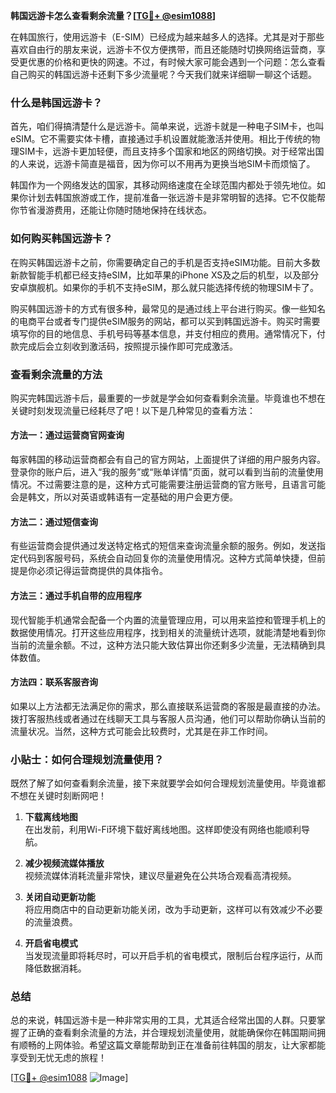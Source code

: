 **韩国远游卡怎么查看剩余流量？[[TG💪+ @esim1088](https://t.me/s/esim1088)]**

在韩国旅行，使用远游卡（E-SIM）已经成为越来越多人的选择。尤其是对于那些喜欢自由行的朋友来说，远游卡不仅方便携带，而且还能随时切换网络运营商，享受更优惠的价格和更快的网速。不过，有时候大家可能会遇到一个问题：怎么查看自己购买的韩国远游卡还剩下多少流量呢？今天我们就来详细聊一聊这个话题。

### 什么是韩国远游卡？

首先，咱们得搞清楚什么是远游卡。简单来说，远游卡就是一种电子SIM卡，也叫eSIM。它不需要实体卡槽，直接通过手机设置就能激活并使用。相比于传统的物理SIM卡，远游卡更加轻便，而且支持多个国家和地区的网络切换。对于经常出国的人来说，远游卡简直是福音，因为你可以不用再为更换当地SIM卡而烦恼了。

韩国作为一个网络发达的国家，其移动网络速度在全球范围内都处于领先地位。如果你计划去韩国旅游或工作，提前准备一张远游卡是非常明智的选择。它不仅能帮你节省漫游费用，还能让你随时随地保持在线状态。

### 如何购买韩国远游卡？

在购买韩国远游卡之前，你需要确定自己的手机是否支持eSIM功能。目前大多数新款智能手机都已经支持eSIM，比如苹果的iPhone XS及之后的机型，以及部分安卓旗舰机。如果你的手机不支持eSIM，那么就只能选择传统的物理SIM卡了。

购买韩国远游卡的方式有很多种，最常见的是通过线上平台进行购买。像一些知名的电商平台或者专门提供eSIM服务的网站，都可以买到韩国远游卡。购买时需要填写你的目的地信息、手机号码等基本信息，并支付相应的费用。通常情况下，付款完成后会立刻收到激活码，按照提示操作即可完成激活。

### 查看剩余流量的方法

购买完韩国远游卡后，最重要的一步就是学会如何查看剩余流量。毕竟谁也不想在关键时刻发现流量已经耗尽了吧！以下是几种常见的查看方法：

#### 方法一：通过运营商官网查询

每家韩国的移动运营商都会有自己的官方网站，上面提供了详细的用户服务内容。登录你的账户后，进入“我的服务”或“账单详情”页面，就可以看到当前的流量使用情况。不过需要注意的是，这种方式可能需要注册运营商的官方账号，且语言可能会是韩文，所以对英语或韩语有一定基础的用户会更方便。

#### 方法二：通过短信查询

有些运营商会提供通过发送特定格式的短信来查询流量余额的服务。例如，发送指定代码到客服号码，系统会自动回复你的流量使用情况。这种方式简单快捷，但前提是你必须记得运营商提供的具体指令。

#### 方法三：通过手机自带的应用程序

现代智能手机通常会配备一个内置的流量管理应用，可以用来监控和管理手机上的数据使用情况。打开这些应用程序，找到相关的流量统计选项，就能清楚地看到你当前的流量余额。不过，这种方法只能大致估算出你还剩多少流量，无法精确到具体数值。

#### 方法四：联系客服咨询

如果以上方法都无法满足你的需求，那么直接联系运营商的客服是最直接的办法。拨打客服热线或者通过在线聊天工具与客服人员沟通，他们可以帮助你确认当前的流量状况。当然，这种方式可能会比较费时，尤其是在非工作时间。

### 小贴士：如何合理规划流量使用？

既然了解了如何查看剩余流量，接下来就要学会如何合理规划流量使用。毕竟谁都不想在关键时刻断网吧！

1. **下载离线地图**  
   在出发前，利用Wi-Fi环境下载好离线地图。这样即使没有网络也能顺利导航。

2. **减少视频流媒体播放**  
   视频流媒体消耗流量非常快，建议尽量避免在公共场合观看高清视频。

3. **关闭自动更新功能**  
   将应用商店中的自动更新功能关闭，改为手动更新，这样可以有效减少不必要的流量浪费。

4. **开启省电模式**  
   当发现流量即将耗尽时，可以开启手机的省电模式，限制后台程序运行，从而降低数据消耗。

### 总结

总的来说，韩国远游卡是一种非常实用的工具，尤其适合经常出国的人群。只要掌握了正确的查看剩余流量的方法，并合理规划流量使用，就能确保你在韩国期间拥有顺畅的上网体验。希望这篇文章能帮助到正在准备前往韩国的朋友，让大家都能享受到无忧无虑的旅程！

[[TG💪+ @esim1088](https://t.me/s/esim1088) ![Image](https://i.postimg.cc/4NQfJmqS/Snipaste-2025-05-13-00-14-12.png)]